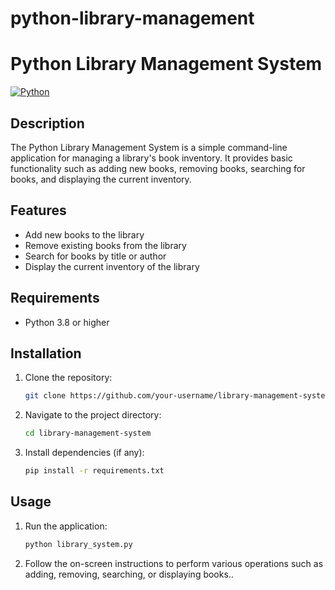 # python-library-management
# Python Library Management System

[![Python](https://img.shields.io/badge/python-3.8%2B-blue.svg)](https://www.python.org/downloads/)

## Description

The Python Library Management System is a simple command-line application for managing a library's book inventory. It provides basic functionality such as adding new books, removing books, searching for books, and displaying the current inventory.

## Features

- Add new books to the library
- Remove existing books from the library
- Search for books by title or author
- Display the current inventory of the library

## Requirements

- Python 3.8 or higher

## Installation

1. Clone the repository:

    ```bash
    git clone https://github.com/your-username/library-management-system.git
    ```

2. Navigate to the project directory:

    ```bash
    cd library-management-system
    ```

3. Install dependencies (if any):

    ```bash
    pip install -r requirements.txt
    ```

## Usage

1. Run the application:

    ```bash
    python library_system.py
    ```

2. Follow the on-screen instructions to perform various operations such as adding, removing, searching, or displaying books..


